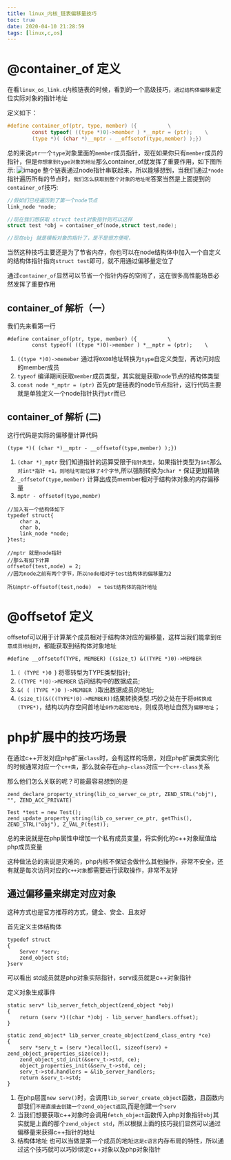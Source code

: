 ```yaml
---
title: linux_内核_链表偏移量技巧
toc: true
date: 2020-04-10 21:28:59
tags: [linux,c,os]
---
```

# @container_of 定义
在看`linux_os_link.c`内核链表的时候，看到的一个高级技巧，`通过结构体偏移量`定位实际对象的指针地址

定义如下：
```c
#define container_of(ptr, type, member) ({			\
        const typeof( ((type *)0)->member ) *__mptr = (ptr);	\
        (type *)( (char *)__mptr - __offsetof(type,member) );})
```
总的来说`ptr`一个`type`对象里面的`member`成员指针，现在如果你只有`member`成员的指针，但是`你想拿到type对象的地址`那么container_of就发挥了重要作用，如下图所示:
![image](/images/linuxos/linux_link_os.png)
整个链表通过node指针串联起来，所以能够想到，当我们通过`*node`指针遍历所有的节点时，`我们怎么获取到整个对象的地址呢`答案当然是上面提到的`container_of`技巧:
```c
//假如们已经遍历到了第一个node节点
link_node *node;

//现在我们想获取 struct test对象指针则可以这样
struct test *obj = container_of(node,struct test,node);

//现在obj 就是模板对象的指针了，是不是很方便呢，
```
当然这种技巧主要还是为了节省内存，你也可以在node结构体中加入一个自定义的结构体指针指向`struct test`即可，就不用通过偏移量定位了

通过`container_of`显然可以节省一个指针内存的空间了，这在很多高性能场景必然发挥了重要作用


## container_of 解析（一）
我们先来看第一行
```
#define container_of(ptr, type, member) ({			\
        const typeof( ((type *)0)->member ) *__mptr = (ptr);	\
```
1. `((type *)0)->memeber` 通过将`0X00`地址转换为`type`自定义类型，再访问对应的member成员
2. `typeof` 编译期间获取`member`成员类型，其实就是获取`node`节点的结构体类型
3. `const node *_mptr = (ptr)` 首先ptr是链表的node节点指针，这行代码主要就是单独定义一个node指针执行`ptr`而已

## container_of 解析 (二)
这行代码是实际的偏移量计算代码
```
(type *)( (char *)__mptr - __offsetof(type,member) );})
```
1. `(char *)_mptr` 我们知道指针的运算受限于`指针类型`，如果指针类型为`int`那么`对int*指针 +1，则地址可能位移了4个字节`,所以强制转换为`char *` 保证更加精确
2. `_offsetof(type,member)` 计算出成员member相对于结构体对象的内存偏移量
3. `mptr - offsetof(type,membr)` 
```
//加入有一个结构体如下
typedef struct{
    char a,
    char b,
    link_node *node;
}test;

//mptr 就是node指针
//那么有如下计算
offsetof(test,node) = 2;
//因为node之前有两个字节，所以node相对于test结构体的偏移量为2

所以mptr-offsetof(test,node)  = test结构体的指针地址
```


# @offsetof 定义
offsetof可以用于计算某个成员相对于结构体对应的偏移量，这样当我们能拿到`任意成员地址时`，都能获取到结构体对象地址
```
#define __offsetof(TYPE, MEMBER) ((size_t) &((TYPE *)0)->MEMBER
```
1. `( (TYPE *)0 `) 将零转型为TYPE类型指针;
2. `((TYPE *)0)->MEMBER` 访问结构中的数据成员;
3. `&( ( (TYPE *)0 )->MEMBER )`取出数据成员的地址;
4. `(size_t)(&(((TYPE*)0)->MEMBER))`结果转换类型.巧妙之处在于将`0转换成(TYPE*)`，结构以内存空间首地址`0作为起始地址`，则成员地址自然为`偏移地址`；


# php扩展中的技巧场景
在通过c++开发对应php扩展`class`时，会有这样的场景，对应php扩展类实例化的时候通常对应一个`c++类`，那么就会存在`php-class`对应一个`c++-class`关系

那么他们怎么关联的呢？可能最容易想到的是
```
zend_declare_property_string(lib_co_server_ce_ptr, ZEND_STRL("obj"), "", ZEND_ACC_PRIVATE)

Test *test = new Test();
zend_update_property_string(lib_co_server_ce_ptr, getThis(), ZEND_STRL("obj"), Z_VAL_P(test));
```
总的来说就是在php属性中增加一个私有成员变量，将实例化的c++对象赋值给php成员变量

这种做法总的来说是灾难的，php内核不保证会做什么其他操作，非常不安全，还有就是每次访问对应的`c++对象`都需要进行读取操作，非常不友好

## 通过偏移量来绑定对应对象
这种方式也是官方推荐的方式，健全、安全、且友好

首先定义主体结构体
```
typedef struct
{
    Server *serv;
    zend_object std;
}serv
```
可以看出 std成员就是php对象实际指针，serv成员就是c++对象指针

定义对象生成事件
```
static serv* lib_server_fetch_object(zend_object *obj)
{
    return (serv *)((char *)obj - lib_server_handlers.offset);
}

static zend_object* lib_server_create_object(zend_class_entry *ce)
{
    serv *serv_t = (serv *)ecalloc(1, sizeof(serv) + zend_object_properties_size(ce));
    zend_object_std_init(&serv_t->std, ce);
    object_properties_init(&serv_t->std, ce);
    serv_t->std.handlers = &lib_server_handlers;
    return &serv_t->std;
}
```
1. 在php层面`new serv()`时，会调用`lib_server_create_object`函数，且函数内部我们`不是直接去创建一个zend_object返回`,而是创建一个`serv`
2. 当我们想要获取c++对象时会调用`fetch_object`函数传入php对象指针`obj`其实就是上面的那个`zend_object std`，所以根据上面的技巧我们显然可以通过偏移量来获得c++指针的地址
3. 结构体地址 也可以当做是第一个成员的地址`这是c语言`内存布局的特性，所以通过这个技巧就可以巧妙绑定c++对象以及php对象指针